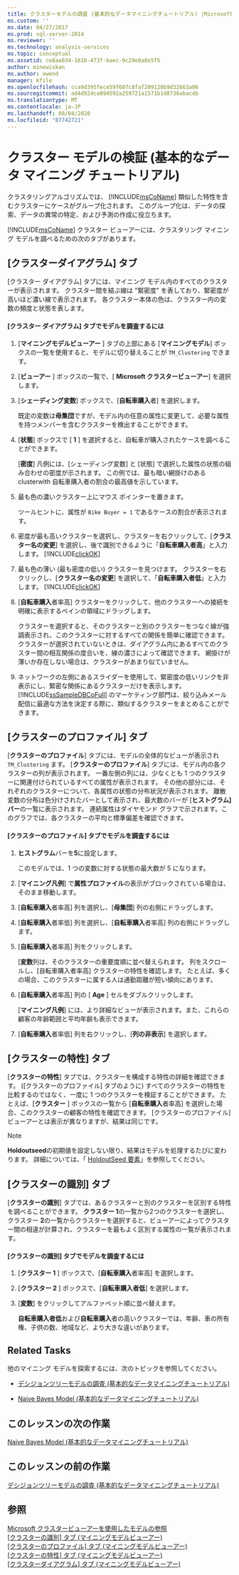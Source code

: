 ```yaml
---
title: クラスターモデルの調査 (基本的なデータマイニングチュートリアル) |Microsoft Docs
ms.custom: ''
ms.date: 04/27/2017
ms.prod: sql-server-2014
ms.reviewer: ''
ms.technology: analysis-services
ms.topic: conceptual
ms.assetid: ce8aa034-161b-473f-baec-9c29e0a8e5f5
author: minewiskan
ms.author: owend
manager: kfile
ms.openlocfilehash: cca9d395fece59f607c8faf209128b9d32663a06
ms.sourcegitcommit: ad4d92dce894592a259721a1571b1d8736abacdb
ms.translationtype: MT
ms.contentlocale: ja-JP
ms.lasthandoff: 08/04/2020
ms.locfileid: "87742721"
---
```

# <a name="exploring-the-clustering-model-basic-data-mining-tutorial"></a>クラスター モデルの検証 (基本的なデータ マイニング チュートリアル)
  クラスタリングアルゴリズムでは、 [!INCLUDE[msCoName](../includes/msconame-md.md)] 類似した特性を含むクラスターにケースがグループ化されます。 このグループ化は、データの探索、データの異常の特定、および予測の作成に役立ちます。  
  
 [!INCLUDE[msCoName](../includes/msconame-md.md)] クラスター ビューアーには、クラスタリング マイニング モデルを調べるための次のタブがあります。  
  

  
##  <a name="cluster-diagram-tab"></a><a name="ClusterDiagramTab"></a>[クラスターダイアグラム] タブ  
 [クラスター ダイアグラム] タブには、マイニング モデル内のすべてのクラスターが表示されます。 クラスター間を結ぶ線は "緊密度" を表しており、緊密度が高いほど濃い線で表示されます。 各クラスター本体の色は、クラスター内の変数の頻度と状態を表します。  
  
#### <a name="to-explore-the-model-in-the-cluster-diagram-tab"></a>[クラスター ダイアグラム] タブでモデルを調査するには  
  
1.  [**マイニングモデルビューアー** ] タブの上部にある [**マイニングモデル**] ボックスの一覧を使用すると、モデルに切り替えることが `TM_Clustering` できます。  
  
2.  [**ビューアー** ] ボックスの一覧で、[ **Microsoft クラスタービューアー**] を選択します。  
  
3.  [**シェーディング変数**] ボックスで、[**自転車購入**者] を選択します。  
  
     既定の変数は**母集団**ですが、モデル内の任意の属性に変更して、必要な属性を持つメンバーを含むクラスターを検出することができます。  
  
4.  [**状態**] ボックスで [ **1** ] を選択すると、自転車が購入されたケースを調べることができます。  
  
     [**密度**] 凡例には、[シェーディング変数] と [状態] で選択した属性の状態の組み合わせの密度が示されます。 この例では、最も暗い網掛けのある clusterwith 自転車購入者の割合の最高値を示しています。  
  
5.  最も色の濃いクラスター上にマウス ポインターを置きます。  
  
     ツールヒントに、属性が `Bike Buyer = 1` であるケースの割合が表示されます。  
  
6.  密度が最も高いクラスターを選択し、クラスターを右クリックして、[**クラスター名の変更**] を選択し、後で識別できるように「**自転車購入者高**」と入力します。 [!INCLUDE[clickOK](../includes/clickok-md.md)]  
  
7.  最も色の薄い (最も密度の低い) クラスターを見つけます。 クラスターを右クリックし、[**クラスター名の変更**] を選択して、「**自転車購入者低**」と入力します。 [!INCLUDE[clickOK](../includes/clickok-md.md)]  
  
8.  [**自転車購入**者率高] クラスターをクリックして、他のクラスターへの接続を明確に表示するペインの領域にドラッグします。  
  
     クラスターを選択すると、そのクラスターと別のクラスターをつなぐ線が強調表示され、このクラスターに対するすべての関係を簡単に確認できます。 クラスターが選択されていないときは、ダイアグラム内にあるすべてのクラスター間の相互関係の度合いを、線の濃さによって確認できます。 網掛けが薄いか存在しない場合は、クラスターがあまり似ていません。  
  
9. ネットワークの左側にあるスライダーを使用して、緊密度の低いリンクを非表示にし、緊密な関係にあるクラスターだけを表示します。 [!INCLUDE[ssSampleDBCoFull](../includes/sssampledbcofull-md.md)] のマーケティング部門は、絞り込みメール配信に最適な方法を決定する際に、類似するクラスターをまとめることができます。  
  

  
##  <a name="cluster-profiles-tab"></a><a name="ClusterProfilesTab"></a>[クラスターのプロファイル] タブ  
 [**クラスターのプロファイル**] タブには、モデルの全体的なビューが表示され `TM_Clustering` ます。 [**クラスターのプロファイル**] タブには、モデル内の各クラスターの列が表示されます。 一番左側の列には、少なくとも 1 つのクラスターに関連付けられているすべての属性が表示されます。 その他の部分には、それぞれのクラスターについて、各属性の状態の分布状況が表示されます。 離散変数の分布は色分けされたバーとして表示され、最大数のバーが [**ヒストグラム] バー**の一覧に表示されます。 連続属性はダイヤモンド グラフで示されます。このグラフでは、各クラスターの平均と標準偏差を確認できます。  
  
#### <a name="to-explore-the-model-in-the-cluster-profiles-tab"></a>[クラスターのプロファイル] タブでモデルを調査するには  
  
1.  **ヒストグラム**バーを**5**に設定します。  
  
     このモデルでは、1 つの変数に対する状態の最大数が 5 になります。  
  
2.  [**マイニング凡例**] で**属性プロファイル**の表示がブロックされている場合は、そのまま移動します。  
  
3.  [**自転車購入**者率高] 列を選択し、[**母集団**] 列の右側にドラッグします。  
  
4.  [**自転車購入**者率低] 列を選択し、[**自転車購入**者率高] 列の右側にドラッグします。  
  
5.  [**自転車購入**者率高] 列をクリックします。  
  
     [**変数**列は、そのクラスターの重要度順に並べ替えられます。 列をスクロールし、[自転車購入者率高] クラスターの特性を確認します。 たとえば、多くの場合、このクラスターに属する人は通勤距離が短い傾向にあります。  
  
6.  [**自転車購入**者率高] 列の [ **Age** ] セルをダブルクリックします。  
  
     [**マイニング凡例**] には、より詳細なビューが表示されます。また、これらの顧客の年齢範囲と平均年齢も表示できます。  
  
7.  [**自転車購入**者率低] 列を右クリックし、[**列の非表示**] を選択します。  
  

  
##  <a name="cluster-characteristics-tab"></a><a name="ClusterCharacteristicsTab"></a>[クラスターの特性] タブ  
 [**クラスターの特性**] タブでは、クラスターを構成する特性の詳細を確認できます。 ([クラスターのプロファイル] タブのように) すべてのクラスターの特性を比較するのではなく、一度に 1 つのクラスターを検証することができます。 たとえば、[**クラスター** ] ボックスの一覧から [**自転車購入**者率高] を選択した場合、このクラスターの顧客の特性を確認できます。 [クラスターのプロファイル] ビューアーとは表示が異なりますが、結果は同じです。  
  
> [!NOTE]  
>  **Holdoutseed**の初期値を設定しない限り、結果はモデルを処理するたびに変わります。 詳細については、「 [HoldoutSeed 要素](https://docs.microsoft.com/bi-reference/assl/properties/holdoutseed-element)」を参照してください。  
  

  
##  <a name="cluster-discrimination-tab"></a><a name="ClusterDiscriminationTab"></a>[クラスターの識別] タブ  
 [**クラスターの識別**] タブでは、あるクラスターと別のクラスターを区別する特性を調べることができます。 **クラスター 1**の一覧から2つのクラスターを選択し、クラスター **2**の一覧からクラスターを選択すると、ビューアーによってクラスター間の相違が計算され、クラスターを最もよく区別する属性の一覧が表示されます。  
  
#### <a name="to-explore-the-model-in-the-cluster-discrimination-tab"></a>[クラスターの識別] タブでモデルを調査するには  
  
1.  [**クラスター 1** ] ボックスで、[**自転車購入**者率高] を選択します。  
  
2.  [**クラスター 2** ] ボックスで、[**自転車購入者低**] を選択します。  
  
3.  [**変数**] をクリックしてアルファベット順に並べ替えます。  
  
     **自転車購入者低**および**自転車購入**者の高いクラスターでは、年齢、車の所有権、子供の数、地域など、より大きな違いがあります。  
  
## <a name="related-tasks"></a>Related Tasks  
 他のマイニング モデルを探索するには、次のトピックを参照してください。  
  
-   [デシジョンツリーモデルの調査 &#40;基本的なデータマイニングチュートリアル&#41;](../../2014/tutorials/exploring-the-decision-tree-model-basic-data-mining-tutorial.md)  
  
-   [Naive Bayes Model &#40;基本的なデータマイニングチュートリアル&#41;](../../2014/tutorials/exploring-the-naive-bayes-model-basic-data-mining-tutorial.md)  
  
## <a name="next-task-in-lesson"></a>このレッスンの次の作業  
 [Naive Bayes Model &#40;基本的なデータマイニングチュートリアル&#41;](../../2014/tutorials/exploring-the-naive-bayes-model-basic-data-mining-tutorial.md)  
  
## <a name="previous-task-in-lesson"></a>このレッスンの前の作業  
 [デシジョンツリーモデルの調査 &#40;基本的なデータマイニングチュートリアル&#41;](../../2014/tutorials/exploring-the-decision-tree-model-basic-data-mining-tutorial.md)  
  
## <a name="see-also"></a>参照  
 [Microsoft クラスタービューアーを使用したモデルの参照](../../2014/analysis-services/data-mining/browse-a-model-using-the-microsoft-cluster-viewer.md)   
 [[クラスターの識別] タブ &#40;マイニングモデルビューアー&#41;](../../2014/analysis-services/cluster-discrimination-tab-mining-model-viewer.md)   
 [[クラスターのプロファイル] タブ &#40;マイニングモデルビューアー&#41;](../../2014/analysis-services/cluster-profiles-tab-mining-model-viewer.md)   
 [[クラスターの特性] タブ &#40;マイニングモデルビューアー&#41;](../../2014/analysis-services/cluster-characteristics-tab-mining-model-viewer.md)   
 [[クラスターダイアグラム] タブ &#40;マイニングモデルビューアー&#41;](../../2014/analysis-services/cluster-diagram-tab-mining-model-viewer.md)  
  
  
